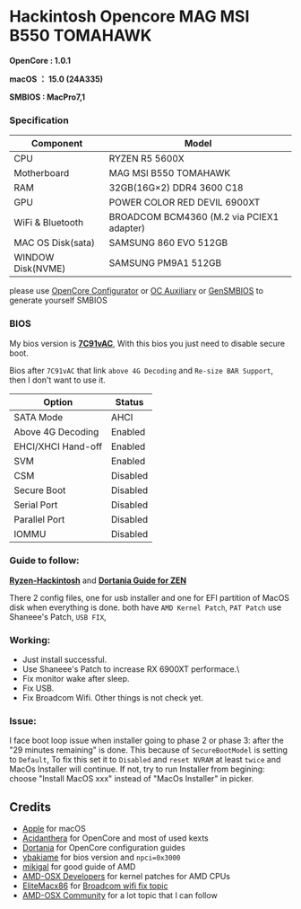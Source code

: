 # Hackintosh Opencore MAG MSI B550 TOMAHAWK

**OpenCore : 1.0.1**

**macOS ： 15.0 (24A335)**

**SMBIOS : MacPro7,1**

### Specification

| **Component**    | **Model**                  |
| ---------------- | -------------------------- |
| CPU              | RYZEN R5 5600X             |
| Motherboard      | MAG MSI B550 TOMAHAWK      |
| RAM              | 32GB(16G×2) DDR4 3600 C18  |
| GPU              | POWER COLOR RED DEVIL 6900XT   |
| WiFi & Bluetooth | BROADCOM BCM4360 (M.2 via PCIEX1 adapter)  |
| MAC OS Disk(sata)    | SAMSUNG 860 EVO 512GB      |
| WINDOW Disk(NVME)    | SAMSUNG PM9A1 512GB    |

please use [OpenCore Configurator](https://mackie100projects.altervista.org/opencore-configurator/) or  [OC Auxiliary](https://github.com/ic005k/QtOpenCoreConfig)  or  [GenSMBIOS](https://github.com/corpnewt/GenSMBIOS)  to generate yourself SMBIOS

### BIOS
My bios version is **[7C91vAC](https://download.msi.com/bos_exe/mb/7C91vAC.zip)**, With this bios you just need to disable secure boot. 

Bios after `7C91vAC` that link `above 4G Decoding` and `Re-size BAR Support`, then I don't want to use it.

| **Option**            | **Status**           |
| --------------------- | -------------------- |
| SATA Mode             | AHCI                 |
| Above 4G Decoding     | Enabled				|
| EHCI/XHCI Hand-off    | Enabled              |
| SVM                   | Enabled              |
| CSM                   | Disabled             |
| Secure Boot           | Disabled             |
| Serial Port           | Disabled             |
| Parallel Port         | Disabled             |
| IOMMU         		| Disabled             |

### Guide to follow:
**[Ryzen-Hackintosh](https://github.com/mikigal/ryzen-hackintosh)**
and 
**[Dortania Guide for ZEN](https://dortania.github.io/OpenCore-Install-Guide/AMD/zen.html)**

There 2 config files, one for usb installer and one for EFI partition of MacOS disk when everything is done.
both have `AMD Kernel Patch`, `PAT Patch` use Shaneee's Patch, `USB FIX`,  
### Working:
- Just install successful.
- Use Shaneee's Patch to increase RX 6900XT performace.\
- Fix monitor wake after sleep.
- Fix USB.
- Fix Broadcom Wifi. Other things is not check yet.
### Issue:
I face boot loop issue when installer going to phase 2 or phase 3: after the "29 minutes remaining" is done.
This because of `SecureBootModel` is setting to `Default`, To fix this set it to `Disabled` and `reset NVRAM` at least `twice` and MacOs Installer will continue.
If not, try to run Installer from begining: choose "Install MacOS xxx" instead of "MacOs Installer" in picker.


## Credits
- [Apple](https://apple.com) for macOS
- [Acidanthera](https://github.com/acidanthera) for OpenCore and most of used kexts
- [Dortania](https://github.com/dortania) for OpenCore configuration guides
- [ybakiame](https://github.com/ybakiame/Ryzen-Hackintosh-OpenCore-MSI-B550M-MORTAR-WIFI) for bios version and `npci=0x3000`
- [mikigal](https://github.com/mikigal/ryzen-hackintosh) for good guide of AMD
- [AMD-OSX Developers](https://github.com/AMD-OSX) for kernel patches for AMD CPUs
- [EliteMacx86](https://elitemacx86.com/) for [Broadcom wifi fix topic](https://elitemacx86.com/threads/how-to-fix-broadcom-wifi-on-macos-sonoma-and-later.1415/)
- [AMD-OSX Community](https://amd-osx.com) for a lot topic that I can follow
